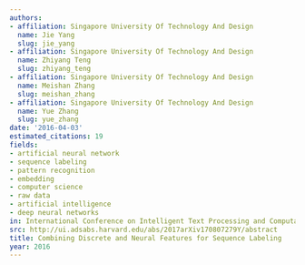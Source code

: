 ```yaml
---
authors:
- affiliation: Singapore University Of Technology And Design
  name: Jie Yang
  slug: jie_yang
- affiliation: Singapore University Of Technology And Design
  name: Zhiyang Teng
  slug: zhiyang_teng
- affiliation: Singapore University Of Technology And Design
  name: Meishan Zhang
  slug: meishan_zhang
- affiliation: Singapore University Of Technology And Design
  name: Yue Zhang
  slug: yue_zhang
date: '2016-04-03'
estimated_citations: 19
fields:
- artificial neural network
- sequence labeling
- pattern recognition
- embedding
- computer science
- raw data
- artificial intelligence
- deep neural networks
in: International Conference on Intelligent Text Processing and Computational Linguistics
src: http://ui.adsabs.harvard.edu/abs/2017arXiv170807279Y/abstract
title: Combining Discrete and Neural Features for Sequence Labeling
year: 2016
---
```

